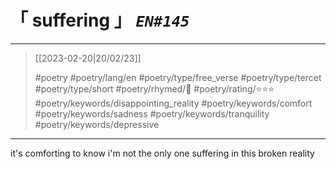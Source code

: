 # &#12300; suffering &#12301; *`EN#145`*

---

> [[2023-02-20|20/02/23]]
> 
> #poetry 
> #poetry/lang/en 
> #poetry/type/free_verse #poetry/type/tercet #poetry/type/short 
> #poetry/rhymed/🔴 
> #poetry/rating/⭐⭐⭐ 
> #poetry/keywords/disappointing_reality #poetry/keywords/comfort #poetry/keywords/sadness #poetry/keywords/tranquility #poetry/keywords/depressive 

---

it's comforting to know
i'm not the only one suffering
in this broken reality 
